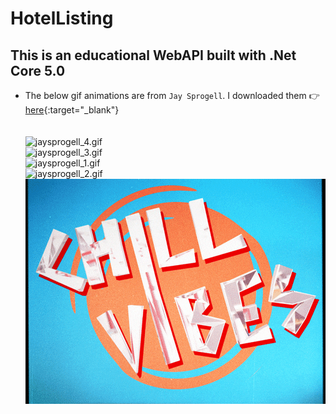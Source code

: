 # HotelListing
## This is an educational WebAPI built with .Net Core 5.0
- The below gif animations are from `Jay Sprogell`. I downloaded them 👉 [here](https://giphy.com/jaysprogell){:target="_blank"}
<br><br><br>
![jaysprogell_4.gif](jaysprogell_4.gif "Jay Sprogell") <br> ![jaysprogell_3.gif](jaysprogell_3.gif "Jay Sprogell") <br> ![jaysprogell_1.gif](jaysprogell_1.gif "Jay Sprogell") <br> ![jaysprogell_2.gif](jaysprogell_2.gif "Jay Sprogell") <br> ![jaysprogell_5.gif](jaysprogell_5.gif "Jay Sprogell") <br> 

